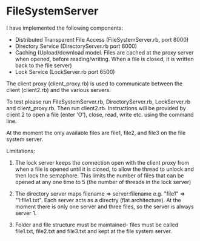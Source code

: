 # FileSystemServer

I have implemented the following components:
- Distributed Transparent File Access (FileSystemServer.rb, port 8000)
- Directory Service (DirectoryServer.rb port 6000)
- Caching (Upload/download model. Files are cached at the proxy server when opened, before reading/writing. When a file is closed, it is written back to the file server)
- Lock Service (LockServer.rb port 6500)

The client proxy (client_proxy.rb) is used to communicate between the client (client2.rb) and the various servers.

To test please run FileSystemServer.rb, DirectoryServer.rb, LockServer.rb and client_proxy.rb. Then run client2.rb. Instructions will be provided by client 2 to open a file (enter 'O'), close, read, write etc. using the command line. 

At the moment the only available files are file1, file2, and file3 on the file system server. 

Limitations:
1) The lock server keeps the connection open with the client proxy from when a file is opened until it is closed, to allow the thread to unlock and then lock the semaphore. This limits the number of files that can be opened at any one time to 5 (the number of threads in the lock server)

2) The directory server maps filename => server:filename e.g. "file1" => "1:file1.txt". Each server acts as a directry (flat architecture). At the moment there is only one server and three files, so the server is always server 1. 

3) Folder and file structure must be maintained- files must be called file1.txt, file2.txt and file3.txt and kept at the file system server.
